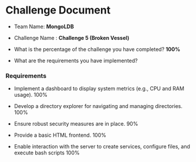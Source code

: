 # Challenge Document

- Team Name: **MongoLDB**
- Challenge Name : **Challenge 5 (Broken Vessel)**

- What is the percentage of the challenge you have completed? **100%**

- What are the requirements you have implemented?

### Requirements

- Implement a dashboard to display system metrics (e.g., CPU
and RAM usage). 100%

- Develop a directory explorer for navigating and managing
directories.  100%

- Ensure robust security measures are in place. 90%

- Provide a basic HTML frontend.  100%

- Enable interaction with the server to create services,
configure files, and execute bash scripts  100%


